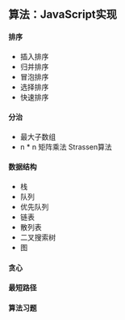 ## 算法：JavaScript实现

#### 排序
- 插入排序
- 归并排序
- 冒泡排序
- 选择排序
- 快速排序

#### 分治
- 最大子数组
- n * n 矩阵乘法 Strassen算法

#### 数据结构
- 栈
- 队列
- 优先队列
- 链表
- 散列表
- 二叉搜索树
- 图

#### 贪心

#### 最短路径

#### 算法习题
